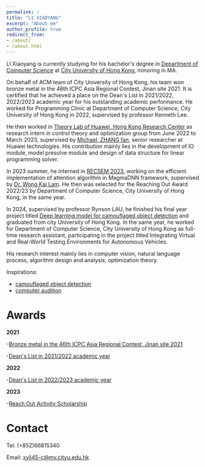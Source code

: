 ```yaml
---
permalink: /
title: "LI XIAOYANG"
excerpt: "About me"
author_profile: true
redirect_from:
- /about/
- /about.html
---
```

LI Xiaoyang is currently studying for his bachelor's degree in [Department of Computer Science](https://www.cs.cityu.edu.hk/) 
at [City University of Hong Kong](https://www.cityu.edu.hk/), minoring in MA.

On behalf of ACM team of City University of Hong Kong, his team won bronze metal in the 46th ICPC Asia Regional Contest,
Jinan site 2021. It is certified that he achieved a place on the Dean's List in 2021/2022, 2022/2023 academic year for his outstanding academic performance. 
He worked for Programming Clinic at Department of Computer Science, City University of Hong Kong in 2022, supervised by professor Kenneth Lee.

He then worked in [Theory Lab of Huawei, Hong Kong Research Center](https://www.hkstp.org/our-community/innovator-directory/company-details?company=huawei-tech-investment-co-limited) 
as research intern in control theory and optimization group from June 2022 to March 2023,
supervised by [Michael, ZHANG fan](https://scholar.google.com/citations?user=XXfO9BYAAAAJ&hl=zh-CN), senior researcher at Huawei technologies. His contribution mainly lies in the development of IO module, model presolve module 
and design of data structure for linear programming solver.

In 2023 summer, he interned in [RECSEM 2023](https://www.jics.utk.edu/recsem-reu/recsem23/projects#field1), working on the efficient implementation of 
attention algorithm in MagmaDNN framework, supervised by [Dr. Wong Kai Lam](https://mabe.utk.edu/people/kwai-l-wong/). 
He then was selected for the Reaching Out Award 2022/23 by Department of Computer Science, City University of Hong Kong, in the same year. 

In 2024, supervised by professor Rynson LAU, he finished his final year project titled [Deep learning model for camouflaged object detection](https://github.com/AharenDaisuki/Deep-learning-model-for-camouflaged-object-detection) and graduated from city University of Hong Kong. 
In the same year, he worked for Department of Computer Science, City University of Hong Kong as full-time research assistant, participating in the project titled Integrating Virtual and Real-World Testing Environments for Autonomous Vehicles.

His research interest mainly lies in computer vision, natural language process, algorithm design and analysis, optimization theory.

Inspirations:
* [camouflaged object detection](https://github.com/visionxiang/awesome-camouflaged-object-detection)
* [computer audition](https://arxiv.org/abs/2203.06064#)


Awards
======
**2021**

-[Bronze metal in the 46th ICPC Asia Regional Contest, Jinan site 2021](http://AharenDaisuki.github.io/files/mmw.pdf)

-[Dean's List in 2021/2022 academic year](http://AharenDaisuki.github.io/files/deansList_2021.pdf)

**2022**

-[Dean's List in 2022/2023 academic year](http://AharenDaisuki.github.io/files/deansList_2022.pdf)

**2023**

-[Reach Out Activity Scholarship](http://AharenDaisuki.github.io/files/ROA.pdf)

Contact
======
Tel: (+852)66815340

Email: xyli45-c@my.cityu.edu.hk